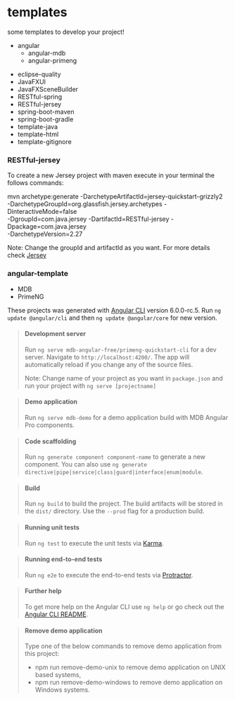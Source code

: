 # templates
some templates to develop your project!

+ angular
  + angular-mdb
  + angular-primeng
* eclipse-quality
* JavaFXUI
* JavaFXSceneBuilder
* RESTful-spring
* RESTful-jersey
* spring-boot-maven
* spring-boot-gradle
* template-java
* template-html
* template-gitignore

### RESTful-jersey

To create a new Jersey project with maven execute in your terminal the follows commands:
  
mvn archetype:generate -DarchetypeArtifactId=jersey-quickstart-grizzly2 \
-DarchetypeGroupId=org.glassfish.jersey.archetypes -DinteractiveMode=false \
-DgroupId=com.java.jersey -DartifactId=RESTful-jersey -Dpackage=com.java.jersey \
-DarchetypeVersion=2.27
  
Note: Change the groupId and artifactId as you want. For more details check [Jersey](https://jersey.github.io/documentation/latest/getting-started.html)

### angular-template

* MDB
* PrimeNG

These projects was generated with [Angular CLI](https://github.com/angular/angular-cli) version 6.0.0-rc.5.
Run `ng update @angular/cli` and then `ng update @angular/core` for new version.

> #### Development server
>
> Run `ng serve mdb-angular-free/primeng-quickstart-cli` for a dev server. Navigate to `http://localhost:4200/`. The app will automatically reload if you change any of the source files.
>
> Note: Change name of your project as you want in `package.json` and run your project with `ng serve [projectname]`

> #### Demo application
>
> Run `ng serve mdb-demo` for a demo application build with MDB Angular Pro components.

> #### Code scaffolding
>
> Run `ng generate component component-name` to generate a new component. You can also use `ng generate directive|pipe|service|class|guard|interface|enum|module`.

> #### Build
>
> Run `ng build` to build the project. The build artifacts will be stored in the `dist/` directory. Use the `--prod` flag for a production build.

> #### Running unit tests
>
> Run `ng test` to execute the unit tests via [Karma](https://karma-runner.github.io).

> #### Running end-to-end tests
>
> Run `ng e2e` to execute the end-to-end tests via [Protractor](http://www.protractortest.org/).

> #### Further help
>
> To get more help on the Angular CLI use `ng help` or go check out the [Angular CLI README](https://github.com/angular/angular-cli/blob/master/README.md).

> #### Remove demo application
>
> Type one of the below commands to remove demo application from this project:
> * npm run remove-demo-unix to remove demo application on UNIX based systems,
> * npm run remove-demo-windows to remove demo application on Windows systems.


